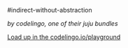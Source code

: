 #indirect-without-abstraction

_by codelingo, one of their juju bundles_


[Load up in the codelingo.io/playground](https://codelingo.io/playground/?repo=github.com/codelingo/hub&dir=tenets/codelingo/juju/indirect-without-abstraction&tenet=codelingo/juju/indirect-without-abstraction)

